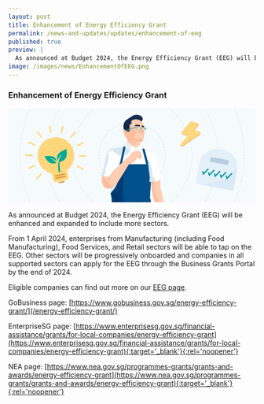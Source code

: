 ```yaml
---
layout: post
title: Enhancement of Energy Efficiency Grant
permalink: /news-and-updates/updates/enhancement-of-eeg
published: true
preview: |
  As announced at Budget 2024, the Energy Efficiency Grant (EEG) will be enhanced and expanded to include more sectors.
image: /images/news/EnhancementOfEEG.png
---
```


### Enhancement of Energy Efficiency Grant

![](/images/news/EnhancementOfEEG.png)

As announced at Budget 2024, the Energy Efficiency Grant (EEG) will be enhanced and expanded to include more sectors.

From 1 April 2024, enterprises from Manufacturing (including Food Manufacturing), Food Services, and Retail sectors will be able to tap on the EEG. Other sectors will be progressively onboarded and companies in all supported sectors can apply for the EEG through the Business Grants Portal by the end of 2024.

Eligible companies can find out more on our [EEG page](/energy-efficiency-grant/).

GoBusiness page:
[https://www.gobusiness.gov.sg/energy-efficiency-grant/](/energy-efficiency-grant/)

EnterpriseSG page:
[https://www.enterprisesg.gov.sg/financial-assistance/grants/for-local-companies/energy-efficiency-grant](https://www.enterprisesg.gov.sg/financial-assistance/grants/for-local-companies/energy-efficiency-grant){:target='_blank'}{:rel='noopener'}

NEA page:
[https://www.nea.gov.sg/programmes-grants/grants-and-awards/energy-efficiency-grant](https://www.nea.gov.sg/programmes-grants/grants-and-awards/energy-efficiency-grant){:target='_blank'}{:rel='noopener'}